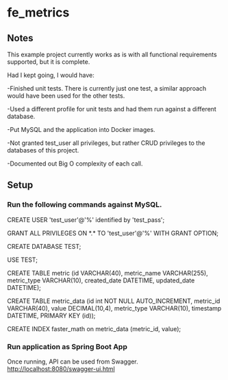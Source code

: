 # fe_metrics

## Notes

This example project currently works as is with all functional requirements supported, but it is complete.  

Had I kept going, I would have:

-Finished unit tests.  There is currently just one test, a similar approach would have been used for the other tests.

-Used a different profile for unit tests and had them run against a different database.

-Put MySQL and the application into Docker images.

-Not granted test_user all privileges, but rather CRUD privileges to the databases of this project.

-Documented out Big O complexity of each call.


## Setup

### Run the following commands against MySQL.

CREATE USER 'test_user'@'%' identified by 'test_pass';

GRANT ALL PRIVILEGES ON \*.\* TO 'test_user'@'%' WITH GRANT OPTION;

CREATE DATABASE TEST;

USE TEST;

CREATE TABLE metric (id VARCHAR(40), metric_name VARCHAR(255), metric_type VARCHAR(10), created_date DATETIME, updated_date DATETIME);

CREATE TABLE metric_data (id int NOT NULL AUTO_INCREMENT, metric_id VARCHAR(40), value DECIMAL(10,4), metric_type VARCHAR(10), timestamp DATETIME, PRIMARY KEY (id));

CREATE INDEX faster_math on metric_data (metric_id, value);

### Run application as Spring Boot App

Once running, API can be used from Swagger.  [http://localhost:8080/swagger-ui.html](http://localhost:8080/swagger-ui.html)
